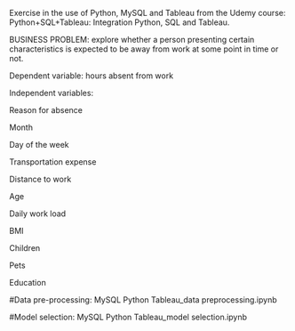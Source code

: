 Exercise in the use of Python, MySQL and Tableau from the Udemy course: Python+SQL+Tableau: Integration Python, SQL and Tableau.

BUSINESS PROBLEM: explore whether a person presenting certain characteristics is expected to be away from work at some point in time or not.

Dependent variable: hours absent from work

Independent variables:

Reason for absence

Month

Day of the week

Transportation expense

Distance to work

Age

Daily work load

BMI

Children

Pets

Education


#Data pre-processing: MySQL Python Tableau_data preprocessing.ipynb

#Model selection: MySQL Python Tableau_model selection.ipynb
